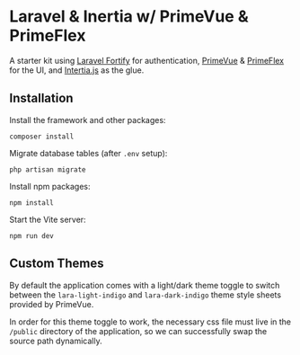 # Laravel & Inertia w/ PrimeVue & PrimeFlex
A starter kit using [Laravel Fortify](https://laravel.com/docs/master/fortify) for authentication, [PrimeVue](https://primevue.org/) & [PrimeFlex](https://primeflex.org/) for the UI, and [Intertia.js](https://inertiajs.com/) as the glue.

## Installation 
Install the framework and other packages:
```
composer install
```
Migrate database tables (after `.env` setup):
```
php artisan migrate
```
Install npm packages:
```
npm install
```
Start the Vite server:
```
npm run dev
```

## Custom Themes
By default the application comes with a light/dark theme toggle to switch between the `lara-light-indigo` and `lara-dark-indigo` theme style sheets provided by PrimeVue.

In order for this theme toggle to work, the necessary css file must live in the `/public` directory of the application, so we can successfully swap the source path dynamically.

